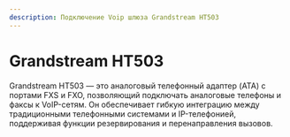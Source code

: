 ```yaml
---
description: Подключение Voip шлюза Grandstream HT503
---
```


# Grandstream HT503

Grandstream HT503 — это аналоговый телефонный адаптер (ATA) с портами FXS и FXO, позволяющий подключать аналоговые телефоны и факсы к VoIP-сетям. Он обеспечивает гибкую интеграцию между традиционными телефонными системами и IP-телефонией, поддерживая функции резервирования и перенаправления вызовов.

